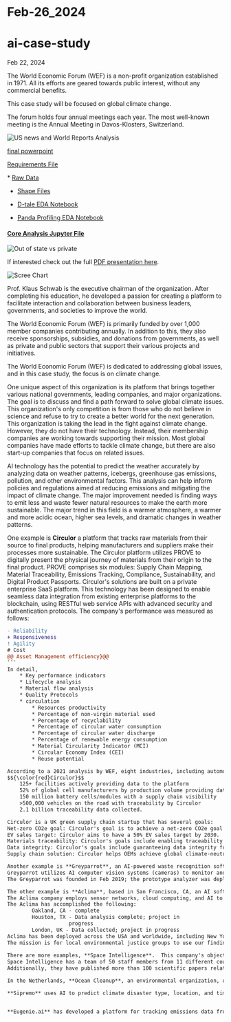 # Feb-26_2024
# ai-case-study

Feb 22, 2024

The World Economic Forum (WEF) is a non-profit organization established in 1971. All its efforts are geared towards public interest, without any commercial benefits.

This case study will be focused on global climate change.

The forum holds four annual meetings each year. The most well-known meeting is the Annual Meeting in Davos-Klosters, Switzerland.

![US news and World Reports Analysis](./images/number_of_colleges_by_state.png)

[final powerpoint](./presentation/US_News_and_reports_2016_colleges.pdf)

[Requirements File](./requirements.txt)

​* [Raw Data](./data/original_data/Universities.xlsx)
* [Shape Files](./data/original_data/)

* [D-tale EDA Notebook](./notebooks/D-Tale-self-service.ipynb)
* [Panda Profiling EDA Notebook](./notebooks/Panda_profiling.ipynb)

#### [Core Analysis Jupyter File](./analysis.ipynb)

![Out of state vs private](./images/outstte_private%20cost.png)

If interested check out the full [PDF presentation here](./presentation/US_News_and_reports_2016_colleges.pdf).

![Scree Chart](./images/Scree-elbow-varience.png)


Prof. Klaus Schwab is the executive chairman of the organization.  After completing his education, he developed a passion for creating a platform to facilitate interaction and collaboration between business leaders, governments, and societies to improve the world.

The World Economic Forum (WEF) is primarily funded by over 1,000 member companies contributing annually. In addition to this, they also receive sponsorships, subsidies, and donations from governments, as well as private and public sectors that support their various projects and initiatives.

The World Economic Forum (WEF) is dedicated to addressing global issues, and in this case study, the focus is on climate change.

One unique aspect of this organization is its platform that brings together various national governments, leading companies, and major organizations. The goal is to discuss and find a path forward to solve global climate issues. This organization's only competition is from those who do not believe in science and refuse to try to create a better world for the next generation.
This organization is taking the lead in the fight against climate change. However, they do not have their technology. Instead, their membership companies are working towards supporting their mission. Most global companies have made efforts to tackle climate change, but there are also start-up companies that focus on related issues.

AI technology has the potential to predict the weather accurately by analyzing data on weather patterns, icebergs, greenhouse gas emissions, pollution, and other environmental factors. This analysis can help inform policies and regulations aimed at reducing emissions and mitigating the impact of climate change.  The major improvement needed is finding ways to emit less and waste fewer natural resources to make the earth more sustainable. The major trend in this field is a warmer atmosphere, a warmer and more acidic ocean, higher sea levels, and dramatic changes in weather patterns.

One example is **Circulor** a platform that tracks raw materials from their source to final products, helping manufacturers and suppliers make their processes more sustainable.
The Circulor platform utilizes PROVE to digitally present the physical journey of materials from their origin to the final product. PROVE comprises six modules: Supply Chain Mapping, Material Traceability, Emissions Tracking, Compliance, Sustainability, and Digital Product Passports. 
Circulor's solutions are built on a private enterprise SaaS platform. This technology has been designed to enable seamless data integration from existing enterprise platforms to the blockchain, using RESTful web service APIs with advanced security and authentication protocols. The company's performance was measured as follows: 
````diff
- Reliability
+ Responsiveness
! Agility
# Cost
@@ Asset Management efficiency}@@
```
In detail,
    * Key performance indicators
    * Lifecycle analysis
    * Material flow analysis
    * Quality Protocols
    * circulation
        * Resources productivity
        * Percentage of non-virgin material used
        * Percentage of recyclability
        * Percentage of circular water consumption
        * Percentage of circular water discharge
        * Percentage of renewable energy consumption
        * Material Circularity Indicator (MCI)
        * Circular Economy Index (CEI)
        * Reuse potential

According to a 2021 analysis by WEF, eight industries, including automotive, construction, and consumer electronics, are responsible for over 50% of global CO2 emissions concentrated in supply chains. 
$${\color{red}Circulor}$$ 
    125+ facilities actively providing data to the platform
    52% of global cell manufacturers by production volume providing data for more than 3 years
    150 million battery cells/modules with a supply chain visibility
    >500,000 vehicles on the road with traceability by Circulor
    2.1 billion traceability data collected.

Circulor is a UK green supply chain startup that has several goals:
Net-zero CO2e goal: Circulor's goal is to achieve a net-zero CO2e goal by 2050.
EV sales target: Circulor aims to have a 50% EV sales target by 2030.
Materials traceability: Circulor's goals include enabling traceability and compliance processes for companies that need to meet global regulations.
Data integrity: Circulor's goals include guaranteeing data integrity from mining raw critical minerals to the end of battery life.
Supply chain solution: Circulor helps OEMs achieve global climate-neutral manufacturing and operations goals. 

Another example is **Greyparrot**, an AI-powered waste recognition software that uses computer vision to monitor, audit, and sort waste on a large scale.
Greyparrot utilizes AI computer vision systems (cameras) to monitor and sort through large waste flows in resource recovery facilities. These systems capture real-time images of waste flows and use unique AI algorithms to identify characteristics such as mass, brand, and more with an accuracy of 95% or more, which is as precise as a human sorter.
The Greyparrot was founded in Feb 2019; the prototype analyzer was deployed in a South Korean recovery facility in April 2019.  The company gets funding from private investors and grants.  The first commercial unit was deployed in Jan 2021.  So far, they have identified over 25B waste objects each year.  There are now more than 100 Greyparrot analyzer units across 14+ countries.  In 2023, the Greyparrot helped customers return nearly 70,000 tons of waste into the circular economy.   The Greyparrot mission is to enhance recycling efficiency and minimize the environmental impact of waste.  Working with industry leaders like Veolia and Suez, Greyparrot is already adopted by 60 percent of the European market to reduce costs and increase profitability.  

The other example is **Aclima**, based in San Francisco, CA, an AI software solution designed to visualize crucial air quality data that could help protect public health.
The Aclima company employs sensor networks, cloud computing, and AI to provide hyperlocal air quality data in real-time, much like Google's street view cars. It deploys sensor networks, cloud computing, and AI to provide hyperlocal air quality data in real-time using technology similar to that used by Google Street View cars.
The Aclima has accomplished the following:
        Oakland, CA - complete
        Houston, TX - Data analysis complete; project in     
                    progress
        London, UK - Data collected; project in progress
Aclima has been deployed across the USA and worldwide, including New York, Washington DC, San Francisco Bay Area, Dublin, Ireland, and Hamburg, Germany.
The mission is for local environmental justice groups to use our findings to advocate for safeguards to clear the air and foster healthier communities.
 
There are more examples, **Space Intelligence**.  This company's objective is to provide data and mapping information to help in forest conservation and restoration and analyze the rate of iceberg melting by providing data and mapping information. Space intelligence identifies regions of interest and the specific timeframe for assessing landscape change. Geospatial analysts use ecology and machine learning methodologies to gather and analyze multiple satellite data sources from the required periods. The outcome of this process is presented in a customized report that includes maps, data, and analysis to meet the specific request. This report is bespoke and contains mapping, data, and analysis tailored to the specific request. Data analytics, machine learning, and algorithms are used to measure forest biomass and icebergs to automate satellite data analysis.
Space Intelligence has a team of 50 staff members from 11 different countries. They specialize in producing scientific papers related to satellite data, machine learning/artificial intelligence, and forest ecology. Their work has resulted in mapping over a billion acres across 4 continents, 12 countries, and 3 national maps. They have produced mapping data for areas ranging from Indonesia to Brazil and Canada to Cambodia. “They produced mapping data for the entire countries of Scotland, Kenya, and Tanzania.”
Additionally, they have published more than 100 scientific papers related to their work. The aim for 2024 is to expand nature markets, improve standards, and jurisdictional REDD. The goal is to enhance the quality and depth of natural data insights, providing transparency into the impact.

In the Netherlands, **Ocean Cleanup**, an environmental organization, uses AI to map ocean litter and clean up plastic pollution.  They train an AI algorithm to identify and track using vast input images.  The Ocean Cleanup has removed over 7 million kilograms of waste and aims to eliminate 90% of floating ocean plastic by 2040.

**Sipremo** uses AI to predict climate disaster type, location, and time.  They utilize machine learning, sensors, and crowdsourcing to improve their weather event prediction models.  The company has demonstrated that its system can map icebergs 10,000 times faster than humans can.


**Eugenie.ai** has developed a platform for tracking emissions data from machines and processes. They utilize SaaS-based emissions intelligence through satellites, drones, and IoT devices to enable tracking and tracing of emissions.  In March 2020, Eugenie was recognized in the 10 most recommended analytics Startups by the publication CIO Insider.






